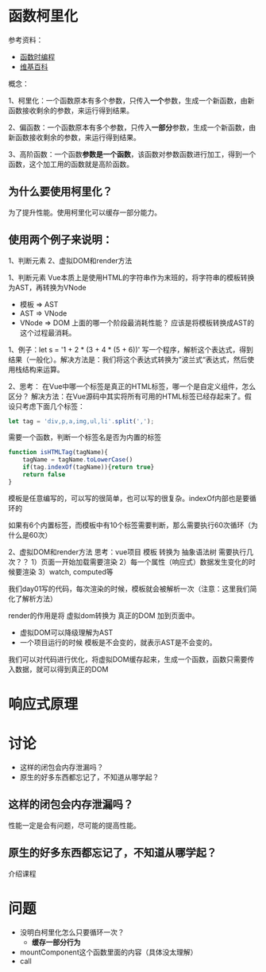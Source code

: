 
# 函数柯里化
参考资料：
- [函数时编程](https://llh911001.gitbooks.io/mostly-adequate-guide-chinese/content/)
- [维基百科](https://zh.wikipedia.org/wiki/柯里化)

概念：

1、柯里化：一个函数原本有多个参数，只传入**一个**参数，生成一个新函数，由新函数接收剩余的参数，来运行得到结果。

2、偏函数：一个函数原本有多个参数，只传入**一部分**参数，生成一个新函数，由新函数接收剩余的参数，来运行得到结果。

3、高阶函数：一个函数**参数是一个函数**，该函数对参数函数进行加工，得到一个函数，这个加工用的函数就是高阶函数。



## 为什么要使用柯里化？
为了提升性能。使用柯里化可以缓存一部分能力。

## 使用两个例子来说明：
1、判断元素
2、虚拟DOM和render方法

1、判断元素
Vue本质上是使用HTML的字符串作为末班的，将字符串的模板转换为AST，再转换为VNode
- 模板 => AST
- AST => VNode
- VNode => DOM
上面的哪一个阶段最消耗性能？
应该是将模板转换成AST的这个过程最消耗。

1、例子：let s = '1 + 2 * (3 + 4 * (5 + 6))'
写一个程序，解析这个表达式，得到结果（一般化）。解决方法是：我们将这个表达式转换为”波兰式“表达式，然后使用栈结构来运算。

2、思考：
在Vue中哪一个标签是真正的HTML标签，哪一个是自定义组件，怎么区分？
解决方法：在Vue源码中其实将所有可用的HTML标签已经存起来了。假设只考虑下面几个标签：
```js
let tag = 'div,p,a,img,ul,li'.split(',');
```
需要一个函数，判断一个标签名是否为内置的标签
```js
function isHTMLTag(tagName){
    tagName = tagName.toLowerCase()
    if(tag.indexOf(tagName)){return true}
    return false
}
```
模板是任意编写的，可以写的很简单，也可以写的很复杂。indexOf内部也是要循环的

如果有6个内置标签，而模板中有10个标签需要判断，那么需要执行60次循环（为什么是60次）



2、虚拟DOM和render方法
思考：vue项目 模板 转换为 抽象语法树 需要执行几次？？
1）页面一开始加载需要渲染
2）每一个属性（响应式）数据发生变化的时候要渲染
3）watch, computed等

我们day01写的代码，每次渲染的时候，模板就会被解析一次（注意：这里我们简化了解析方法）

render的作用是将 虚拟dom转换为 真正的DOM 加到页面中。
- 虚拟DOM可以降级理解为AST
- 一个项目运行的时候 模板是不会变的，就表示AST是不会变的。

我们可以对代码进行优化，将虚拟DOM缓存起来，生成一个函数，函数只需要传入数据，就可以得到真正的DOM




# 响应式原理

# 讨论
- 这样的闭包会内存泄漏吗？
- 原生的好多东西都忘记了，不知道从哪学起？

## 这样的闭包会内存泄漏吗？
性能一定是会有问题，尽可能的提高性能。

## 原生的好多东西都忘记了，不知道从哪学起？
介绍课程



# 问题
- 没明白柯里化怎么只要循环一次？
    - **缓存一部分行为**
- mountComponent这个函数里面的内容（具体没太理解）
- call
